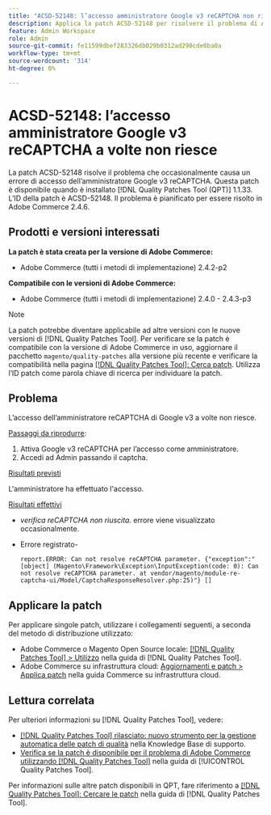```yaml
---
title: "ACSD-52148: l’accesso amministratore Google v3 reCAPTCHA non riesce occasionalmente"
description: Applica la patch ACSD-52148 per risolvere il problema di Adobe Commerce, a causa del quale l’accesso amministratore Google v3 reCAPTCHA talvolta non riesce.
feature: Admin Workspace
role: Admin
source-git-commit: fe11599dbef283326db029b0312ad290cde0ba0a
workflow-type: tm+mt
source-wordcount: '314'
ht-degree: 0%

---
```


# ACSD-52148: l’accesso amministratore Google v3 reCAPTCHA a volte non riesce

La patch ACSD-52148 risolve il problema che occasionalmente causa un errore di accesso dell’amministratore Google v3 reCAPTCHA. Questa patch è disponibile quando è installato [!DNL Quality Patches Tool (QPT)] 1.1.33. L’ID della patch è ACSD-52148. Il problema è pianificato per essere risolto in Adobe Commerce 2.4.6.

## Prodotti e versioni interessati

**La patch è stata creata per la versione di Adobe Commerce:**

* Adobe Commerce (tutti i metodi di implementazione) 2.4.2-p2

**Compatibile con le versioni di Adobe Commerce:**

* Adobe Commerce (tutti i metodi di implementazione) 2.4.0 - 2.4.3-p3

>[!NOTE]
>
>La patch potrebbe diventare applicabile ad altre versioni con le nuove versioni di [!DNL Quality Patches Tool]. Per verificare se la patch è compatibile con la versione di Adobe Commerce in uso, aggiornare il pacchetto `magento/quality-patches` alla versione più recente e verificare la compatibilità nella pagina [[!DNL Quality Patches Tool]: Cerca patch](https://experienceleague.adobe.com/tools/commerce-quality-patches/index.html). Utilizza l’ID patch come parola chiave di ricerca per individuare la patch.

## Problema

L’accesso dell’amministratore reCAPTCHA di Google v3 a volte non riesce.

<u>Passaggi da riprodurre</u>:

1. Attiva Google v3 reCAPTCHA per l’accesso come amministratore.
1. Accedi ad Admin passando il captcha.

<u>Risultati previsti</u>

L&#39;amministratore ha effettuato l&#39;accesso.

<u>Risultati effettivi</u>

* *verifica reCAPTCHA non riuscita.* errore viene visualizzato occasionalmente.
* Errore registrato-

  ```
  report.ERROR: Can not resolve reCAPTCHA parameter. {"exception":"[object] (Magento\Framework\Exception\InputException(code: 0): Can not resolve reCAPTCHA parameter. at vendor/magento/module-re-captcha-ui/Model/CaptchaResponseResolver.php:25)"} []
  ```

## Applicare la patch

Per applicare singole patch, utilizzare i collegamenti seguenti, a seconda del metodo di distribuzione utilizzato:

* Adobe Commerce o Magento Open Source locale: [[!DNL Quality Patches Tool] > Utilizzo](/help/tools/quality-patches-tool/usage.md) nella guida di [!DNL Quality Patches Tool].
* Adobe Commerce su infrastruttura cloud: [Aggiornamenti e patch > Applica patch](https://experienceleague.adobe.com/docs/commerce-cloud-service/user-guide/develop/upgrade/apply-patches.html) nella guida Commerce su infrastruttura cloud.

## Lettura correlata

Per ulteriori informazioni su [!DNL Quality Patches Tool], vedere:

* [[!DNL Quality Patches Tool] rilasciato: nuovo strumento per la gestione automatica delle patch di qualità](https://experienceleague.adobe.com/en/docs/commerce-knowledge-base/kb/announcements/commerce-announcements/magento-quality-patches-released-new-tool-to-self-serve-quality-patches) nella Knowledge Base di supporto.
* [Verifica se la patch è disponibile per il problema di Adobe Commerce utilizzando  [!DNL Quality Patches Tool]](/help/tools/quality-patches-tool/patches-available-in-qpt/check-patch-for-magento-issue-with-magento-quality-patches.md) nella guida di [!UICONTROL Quality Patches Tool].


Per informazioni sulle altre patch disponibili in QPT, fare riferimento a [[!DNL Quality Patches Tool]: Cercare le patch](https://experienceleague.adobe.com/tools/commerce-quality-patches/index.html) nella guida di [!DNL Quality Patches Tool].
